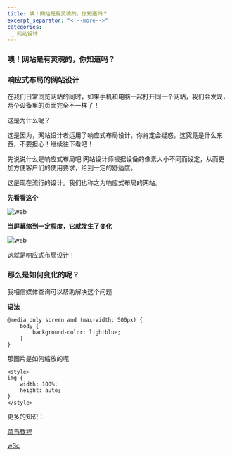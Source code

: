 ```yaml
---
title: 噢！网站是有灵魂的，你知道吗？
excerpt_separator: "<!--more-->"
categories:
 _ 网站设计 
---
```


### 噢！网站是有灵魂的，你知道吗？
<!--more-->

### 响应式布局的网站设计

在我们日常浏览网站的同时，如果手机和电脑一起打开同一个网站，我们会发现，两个设备里的页面完全不一样了！

这是为什么呢？

这是因为，网站设计者运用了响应式布局设计，你肯定会疑惑，这究竟是什么东西，不要担心！继续往下看吧！

先说说什么是响应式布局吧
网站设计师根据设备的像素大小不同而设定，从而更加方便客户们的使用要求，给到一定的舒适度。

这是现在流行的设计。我们也称之为响应式布局的网站。

**先看看这个**

![web](pengdanmin/assets/images/web/webbuju.jpg)

**当屏幕缩到一定程度，它就发生了变化**

![web](pengdanmin/assets/images/web/webbuju2.jpg)

这就是响应式布局设计！

### 那么是如何变化的呢？
我相信媒体查询可以帮助解决这个问题

**语法**
```
@media only screen and (max-width: 500px) {
    body {
        background-color: lightblue;
    }
}
```

那图片是如何缩放的呢
```
<style>
img {
    width: 100%;
    height: auto;
}
</style>
```

更多的知识：

[菜鸟教程](https://www.runoob.com/css3/css3-mediaqueries.html)

[w3c](https://www.w3school.com.cn/html/html_responsive.asp)





